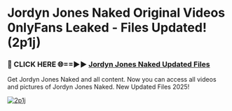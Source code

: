 # Jordyn Jones Naked Original Videos 0nlyFans Leaked - Files Updated! (2p1j)

<h3>🔴 CLICK HERE 🌐==►► <a href="https://tinyurl.com/up5wt9bj" rel="nofollow">Jordyn Jones Naked Updated Files</a></h3>

Get Jordyn Jones Naked and all content. Now you can access all videos and pictures of Jordyn Jones Naked. New Updated Files 2025!

[![2p1j](https://i.imgur.com/ABiUzMV.gif)](https://tinyurl.com/up5wt9bj)
